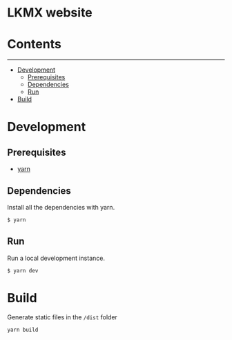 # LKMX website

# Contents
---
- [Development](#development)
  - [Prerequisites](#prerequisites)
  - [Dependencies](#dependencies)
  - [Run](#run)
- [Build](#build)

# Development

## Prerequisites

- [yarn](https://yarnpkg.com/)

## Dependencies

Install all the dependencies with yarn.

```bash
$ yarn 
```

## Run

Run a local development instance.

```
$ yarn dev
```

# Build
Generate static files in the ```/dist``` folder

```
yarn build
```